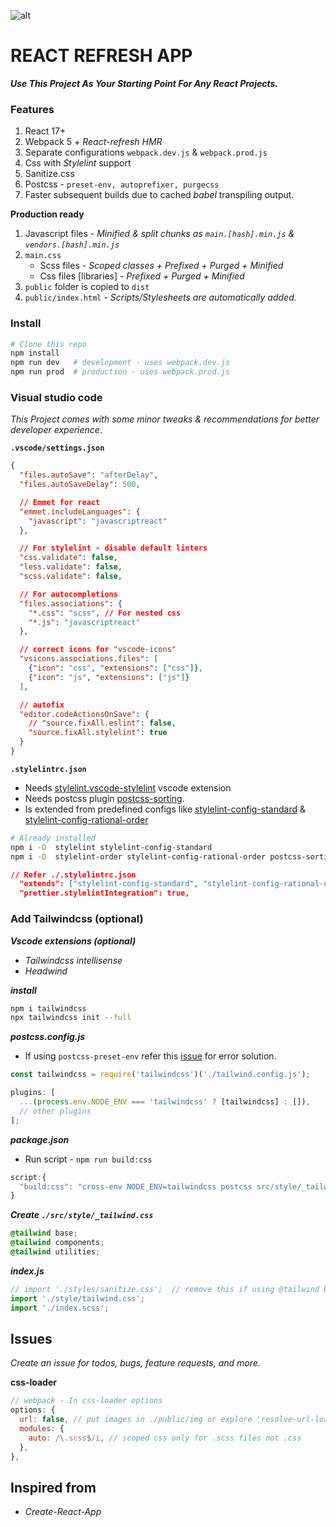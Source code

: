 <!-- ![](https://i.imgur.com/msARAdu.png) -->

![alt](https://i.imgur.com/VLGNErN.png)

# REACT REFRESH APP

**_Use This Project As Your Starting Point For Any React Projects._**

### Features

1. React 17+
2. Webpack 5 + _React-refresh HMR_
3. Separate configurations `webpack.dev.js` & `webpack.prod.js`
4. Css with _Stylelint_ support
5. Sanitize.css
6. Postcss - `preset-env, autoprefixer, purgecss`
7. Faster subsequent builds due to cached _babel_ transpiling output.

**Production ready**

1. Javascript files - _Minified & split chunks as `main.[hash].min.js` & `vendors.[hash].min.js`_
2. `main.css`
   - Scss files - _Scoped classes + Prefixed + Purged + Minified_
   - Css files [libraries] - _Prefixed + Purged + Minified_
3. `public` folder is copied to `dist`
4. `public/index.html` - _Scripts/Stylesheets are automatically added._

### Install

```bash
# Clone this repo
npm install
npm run dev   # development - uses webpack.dev.js
npm run prod  # production - uses webpack.prod.js
```


### Visual studio code

_This Project comes with some minor tweaks & recommendations for better developer experience_.

**`.vscode/settings.json`**

```json
{
  "files.autoSave": "afterDelay",
  "files.autoSaveDelay": 500,

  // Emmet for react
  "emmet.includeLanguages": {
    "javascript": "javascriptreact"
  },

  // For stylelint - disable default linters
  "css.validate": false,
  "less.validate": false,
  "scss.validate": false,

  // For autocompletions
  "files.associations": {
    "*.css": "scss", // For nested css
    "*.js": "javascriptreact"
  },

  // correct icons for "vscode-icons"
  "vsicons.associations.files": [
    {"icon": "css", "extensions": ["css"]},
    {"icon": "js", "extensions": ["js"]}
  ],

  // autofix
  "editor.codeActionsOnSave": {
    // "source.fixAll.eslint": false,
    "source.fixAll.stylelint": true
  }
}
```

**`.stylelintrc.json`**

- Needs [stylelint.vscode-stylelint](https://marketplace.visualstudio.com/items?itemName=stylelint.vscode-stylelint) vscode extension
- Needs postcss plugin [postcss-sorting](https://github.com/hudochenkov/postcss-sorting).
- Is extended from predefined configs like [stylelint-config-standard](https://github.com/stylelint/stylelint-config-standard) & [stylelint-config-rational-order](https://github.com/constverum/stylelint-config-rational-order)

```bash
# Already installed
npm i -D  stylelint stylelint-config-standard
npm i -D  stylelint-order stylelint-config-rational-order postcss-sorting
```

```json
// Refer ./.stylelintrc.json
  "extends": ["stylelint-config-standard", "stylelint-config-rational-order"],
  "prettier.stylelintIntegration": true,
```

### Add Tailwindcss (optional)

**_Vscode extensions (optional)_**

- _Tailwindcss intellisense_
- _Headwind_

**_install_**

```bash
npm i tailwindcss
npx tailwindcss init --full
```

**_postcss.config.js_**

- If using `postcss-preset-env` refer this [issue](https://github.com/tailwindlabs/tailwindcss/discussions/2462#discussioncomment-86591) for error solution.

```js
const tailwindcss = require('tailwindcss')('./tailwind.config.js');

plugins: [
  ...(process.env.NODE_ENV === 'tailwindcss' ? [tailwindcss] : []),
  // other plugins
];
```

**_package.json_**

- Run script - `npm run build:css`

```js
script:{
  "build:css": "cross-env NODE_ENV=tailwindcss postcss src/style/_tailwind.css -o src/style/tailwind.css ",
}
```

**_Create `./src/style/_tailwind.css`_**

```css
@tailwind base;
@tailwind components;
@tailwind utilities;
```

**_index.js_**

```js
// import './styles/sanitize.css';  // remove this if using @tailwind base
import './style/tailwind.css';
import './index.scss';
```

## Issues

_Create an issue for todos, bugs, feature requests, and more._

**css-loader**

```js
// webpack - In css-loader options
options: {
  url: false, // put images in ./public/img or explore 'resolve-url-loader'
  modules: {
    auto: /\.scss$/i, // scoped css only for .scss files not .css
  },
},
```

## Inspired from

- _Create-React-App_
